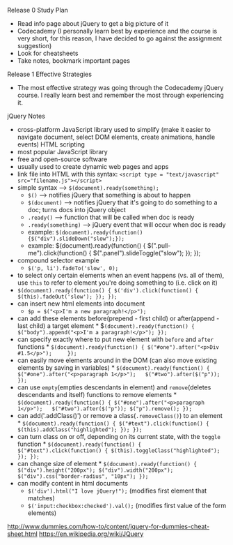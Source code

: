 Release 0
Study Plan
* Read info page about jQuery to get a big picture of it
* Codecademy (I personally learn best by experience and the course is very short, for this reason, I have decided to go against the assignment suggestion)
* Look for cheatsheets
* Take notes, bookmark important pages

Release 1
Effective Strategies
* The most effective strategy was going through the Codecademy jQuery course.  I really learn best and remember the most through experiencing it.  


jQuery Notes
* cross-platform JavaScript library used to simplify (make it easier to navigate document, select DOM elements, create animations, handle events) HTML scripting
* most popular JavaScript library
* free and open-source software
* usually used to create dynamic web pages and apps
* link file into HTML with this syntax: `<script type = "text/javascript" src="filename.js"></script>`
* simple syntax --> `$(document).ready(something);`
	* `$()` --> notifies jQuery that something is about to happen
	* `$(document)` --> notifies jQuery that it's going to do something to a doc; turns docs into jQuery object
	* `.ready()` --> function that will be called when doc is ready
	* `.ready(something)` --> jQuery event that will occur when doc is ready
	* example: `$(document).ready(function(){$("div").slideDown("slow");});`
	* example: 
	$(document).ready(function() {
    	$(".pull-me").click(function() {
        	$(".panel").slideToggle("slow");
        });
	});
* compound selector example
	* `$('p, li').fadeTo('slow', 0);`
* to select only certain elements when an event happens (vs. all of them), use `this` to refer to element you're doing something to (i.e. click on it)
 * `$(document).ready(function() {
    $('div').click(function() {
        $(this).fadeOut('slow');
    });
});`
* can insert new html elements into document
	* `$p = $("<p>I'm a new paragraph!</p>");`
* can add these elements before(prepend - first child) or after(append - last child) a target element
	* 
	$`(document).ready(function() {
    	$("body").append("<p>I'm a paragraph!</p>");
	});`
* can specify exactly where to put new element with `before` and `after` functions
	* 
	`$(document).ready(function() {
    	$("#one").after("<p>Div #1.5</p>");    
	});`
* can easily move elements around in the DOM (can also move existing elements by saving in variables)
	* 
	`$(document).ready(function() {
    	$("#one").after("<p>paragraph 1</p>");  
    	$("#two").after($("p"));
	});`
* can use `empty`(empties descendants in element) and `remove`(deletes descendants and itself) functions to remove elements
	* 
	`$(document).ready(function() {
    	$("#one").after("<p>paragraph 1</p>");  
    	$("#two").after($("p"));
    	$("p").remove();
	});`
* can add('.addClass()') or remove a class(`.removeClass()`) to an element
	* 
	`$(document).ready(function() {
    	$("#text").click(function() {
   			 $(this).addClass("highlighted");
    	});
	});`
* can turn class on or off, depending on its current state, with the `toggle` function
	* 
	`$(document).ready(function() {
    	$("#text").click(function() {
       		 $(this).toggleClass("highlighted");
    	});
	});`
* can change size of element
	* 
	`$(document).ready(function() {
    	$("div").height("200px");
    	$("div").width("200px");
    	$("div").css("border-radius", "10px");
	});`
* can modify content in html documents
	* `$('div').html("I love jQuery!");` (modifies first element that matches)
	* `$('input:checkbox:checked').val();` (modifies first value of the form elements)

http://www.dummies.com/how-to/content/jquery-for-dummies-cheat-sheet.html
https://en.wikipedia.org/wiki/JQuery
